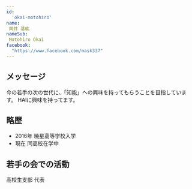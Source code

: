 ```yaml
---
id:
  'okai-motohiro'
name:
 岡井 基紘
nameSub:
 Motohiro Okai
facebook:
  "https://www.facebook.com/mask337"
---
```


## メッセージ
今の若手の次の世代に、「知能」への興味を持ってもらうことを目指しています。
HAIに興味を持ってます。


## 略歴
- 2016年 暁星高等学校入学
- 現在 同高校在学中

## 若手の会での活動
高校生支部 代表